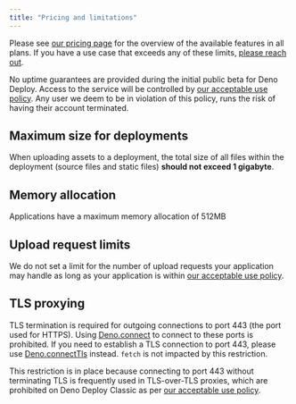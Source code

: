 ```yaml
---
title: "Pricing and limitations"
---
```


Please see [our pricing page](https://deno.com/deploy/pricing) for the overview
of the available features in all plans. If you have a use case that exceeds any
of these limits, [please reach out](mailto:deploy@deno.com).

No uptime guarantees are provided during the initial public beta for Deno
Deploy. Access to the service will be controlled by
[our acceptable use policy](/deploy/classic/acceptable-use-policy). Any user we
deem to be in violation of this policy, runs the risk of having their account
terminated.

## Maximum size for deployments

When uploading assets to a deployment, the total size of all files within the
deployment (source files and static files) **should not exceed 1 gigabyte**.

## Memory allocation

Applications have a maximum memory allocation of 512MB

## Upload request limits

We do not set a limit for the number of upload requests your application may
handle as long as your application is within
[our acceptable use policy](/deploy/classic/acceptable-use-policy).

## TLS proxying

TLS termination is required for outgoing connections to port 443 (the port used
for HTTPS). Using [Deno.connect](https://docs.deno.com/api/deno/~/Deno.connect)
to connect to these ports is prohibited. If you need to establish a TLS
connection to port 443, please use
[Deno.connectTls](https://docs.deno.com/api/deno/~/Deno.connectTls) instead.
`fetch` is not impacted by this restriction.

This restriction is in place because connecting to port 443 without terminating
TLS is frequently used in TLS-over-TLS proxies, which are prohibited on Deno
Deploy Classic as per
[our acceptable use policy](/deploy/classic/acceptable-use-policy).
